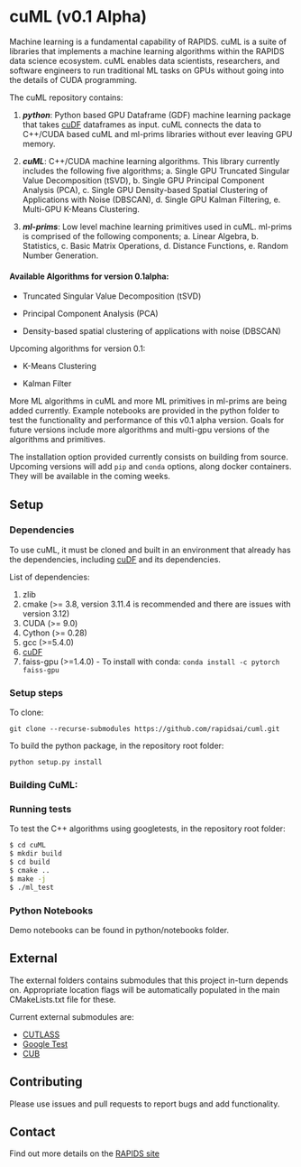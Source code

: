 # cuML (v0.1 Alpha)

Machine learning is a fundamental capability of RAPIDS. cuML is a suite of libraries that implements a machine learning algorithms within the RAPIDS data science ecosystem. cuML enables data scientists, researchers, and software engineers to run traditional ML tasks on  GPUs without going into the details of CUDA programming.

The cuML repository contains:

1. ***python***: Python based GPU Dataframe (GDF) machine learning package that takes [cuDF](https://github.com/rapidsai/cudf-alpha) dataframes as input. cuML connects the data to C++/CUDA based cuML and ml-prims libraries without ever leaving GPU memory.

2. ***cuML***: C++/CUDA machine learning algorithms. This library currently includes the following five algorithms;
   a. Single GPU Truncated Singular Value Decomposition (tSVD),
   b. Single GPU Principal Component Analysis (PCA),
   c. Single GPU Density-based Spatial Clustering of Applications with Noise (DBSCAN),
   d. Single GPU Kalman Filtering,
   e. Multi-GPU K-Means Clustering.

3. ***ml-prims***: Low level machine learning primitives used in cuML. ml-prims is comprised of the following components;
   a. Linear Algebra,
   b. Statistics,
   c. Basic Matrix Operations,
   d. Distance Functions,
   e. Random Number Generation.

#### Available Algorithms for version 0.1alpha:

- Truncated Singular Value Decomposition (tSVD)

- Principal Component Analysis (PCA)

- Density-based spatial clustering of applications with noise (DBSCAN)

Upcoming algorithms for version 0.1:

- K-Means Clustering

- Kalman Filter

More ML algorithms in cuML and more ML primitives in ml-prims are being added currently. Example notebooks are provided in the python folder to test the functionality and performance of this v0.1 alpha version. Goals for future versions include more algorithms and  multi-gpu versions of the algorithms and primitives.

The installation option provided currently consists on building from source. Upcoming versions will add `pip` and `conda` options, along docker containers. They will be available in the coming weeks.


## Setup

### Dependencies

To use cuML, it must be cloned and built in an environment that already has the dependencies, including [cuDF](https://github.com/rapidsai/cudf-alpha) and its dependencies.

List of dependencies:

1. zlib
2. cmake (>= 3.8, version 3.11.4 is recommended and there are issues with version 3.12)
3. CUDA (>= 9.0)
4. Cython (>= 0.28)
5. gcc (>=5.4.0)
6. [cuDF](https://github.com/rapidsai/cudf-alpha)
7. faiss-gpu (>=1.4.0) - To install with conda: ```conda install -c pytorch faiss-gpu```

### Setup steps

To clone:

```
git clone --recurse-submodules https://github.com/rapidsai/cuml.git
```

To build the python package, in the repository root folder:

```
python setup.py install
```

### Building CuML:

### Running tests

To test the C++ algorithms using googletests, in the repository root folder:

```bash
$ cd cuML
$ mkdir build
$ cd build
$ cmake ..
$ make -j
$ ./ml_test
```

### Python Notebooks

Demo notebooks can be found in python/notebooks folder.

## External

The external folders contains submodules that this project in-turn depends on. Appropriate location flags
will be automatically populated in the main CMakeLists.txt file for these.

Current external submodules are:

- [CUTLASS](https://github.com/NVIDIA/cutlass)
- [Google Test](https://github.com/google/googletest)
- [CUB](https://github.com/NVlabs/cub)

## Contributing

Please use issues and pull requests to report bugs and add functionality.

## Contact

Find out more details on the [RAPIDS site](https://rapids.ai/community.html)
